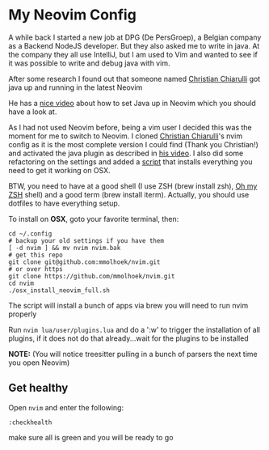 # My Neovim Config

A while back I started a new job at DPG (De PersGroep), a Belgian company as a Backend NodeJS developer. But they also asked me to write in java. At the company they all use IntelliJ, but I am used to Vim and wanted to see if it was possible to write and debug java with vim.

After some research I found out that someone named [Christian Chiarulli](https://github.com/ChristianChiarulli/nvim) got java up and running in the latest Neovim

He has a [nice video](https://www.youtube.com/watch?v=0q_MKUynUck&ab_channel=chris%40machine) about how to set Java up in Neovim which you should have a look at.

As I had not used Neovim before, being a vim user I decided this was the moment for me to switch to Neovim. I cloned [Christian Chiarulli](https://github.com/ChristianChiarulli/nvim)'s nvim config as it is the most complete version I could find (Thank you Christian!) and activated the java plugin as described in [his video](https://www.youtube.com/watch?v=0q_MKUynUck&ab_channel=chris%40machine). I also did some refactoring on the settings and added a [script](./osx_install_neovim_full.sh) that installs everything you need to get it working on OSX.

BTW, you need to have at a good shell (I use ZSH (brew install zsh), [Oh my ZSH](https://ohmyz.sh/) shell) and a good term (brew install iterm). Actually, you should use dotfiles to have everything setup.

To install on **OSX**, goto your favorite terminal, then:

```
cd ~/.config
# backup your old settings if you have them
[ -d nvim ] && mv nvim nvim.bak 
# get this repo
git clone git@github.com:mmolhoek/nvim.git
# or over https
git clone https://github.com/mmolhoek/nvim.git
cd nvim
./osx_install_neovim_full.sh
```

The script will install a bunch of apps via brew you will need to run nvim properly

Run `nvim lua/user/plugins.lua` and do a ':w' to trigger the installation of all plugins, if it does not do that already...wait for the plugins to be installed

**NOTE:** (You will notice treesitter pulling in a bunch of parsers the next time you open Neovim)

## Get healthy

Open `nvim` and enter the following:

```
:checkhealth
```

make sure all is green and you will be ready to go
